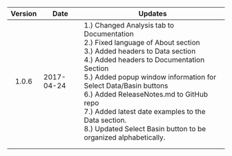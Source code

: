 |Version   |Date   |Updates   |
|:-:|---|---|
|1.0.6   |2017-04-24   |1.) Changed Analysis tab to Documentation<br>2.) Fixed language of About section<br>3.) Added headers to Data section<br>4.) Added headers to Documentation Section<br>5.) Added popup window information for Select Data/Basin buttons<br>6.) Added ReleaseNotes.md to GitHub repo<br>7.) Added latest date examples to the Data section.<br>8.) Updated Select Basin button to be organized alphabetically.|
|   |   |   |
|   |   |   |